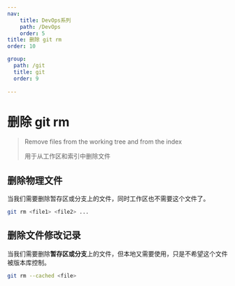 ```yaml
---
nav:
    title: DevOps系列
    path: /DevOps
    order: 5
title: 删除 git rm
order: 10

group:
  path: /git
  title: git
  order: 9
  
---
```


# 删除 git rm

> Remove files from the working tree and from the index
>
> 用于从工作区和索引中删除文件

## 删除物理文件

当我们需要删除暂存区或分支上的文件，同时工作区也不需要这个文件了。

```bash
git rm <file1> <file2> ...
```

## 删除文件修改记录

当我们需要删除**暂存区或分支**上的文件，但本地又需要使用，只是不希望这个文件被版本库控制。

```bash
git rm --cached <file>
```
